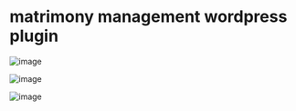 # matrimony management wordpress plugin
![image](https://user-images.githubusercontent.com/70555095/197685509-40835c1b-fafb-49de-862f-ae1e0a422ab8.png)

![image](https://user-images.githubusercontent.com/70555095/197685658-0d5846d2-fcc9-4dc1-9364-14f0b3a67c3c.png)

![image](https://user-images.githubusercontent.com/70555095/197687478-229e682e-77f2-454e-88c5-23f2d232e7c9.png)
